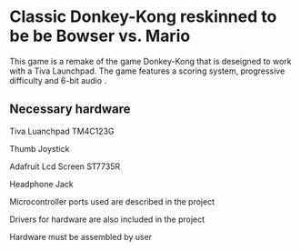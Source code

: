 # Classic Donkey-Kong reskinned to be be Bowser vs. Mario
This game is a remake of the game Donkey-Kong that is deseigned to work with a Tiva Launchpad. The game features a scoring system, progressive difficulty and 6-bit audio .
## Necessary hardware
Tiva Luanchpad TM4C123G

Thumb Joystick

Adafruit Lcd Screen ST7735R

Headphone Jack

Microcontroller ports used are described in the project

Drivers for hardware are also included in the project

Hardware must be assembled by user